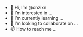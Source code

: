 - 👋 Hi, I’m @cnzixn
- 👀 I’m interested in ...
- 🌱 I’m currently learning ...
- 💞️ I’m looking to collaborate on ...
- 📫 How to reach me ...

<!---
cnzixn/cnzixn is a ✨ special ✨ repository because its `README.md` (this file) appears on your GitHub profile.
You can click the Preview link to take a look at your changes.
--->
